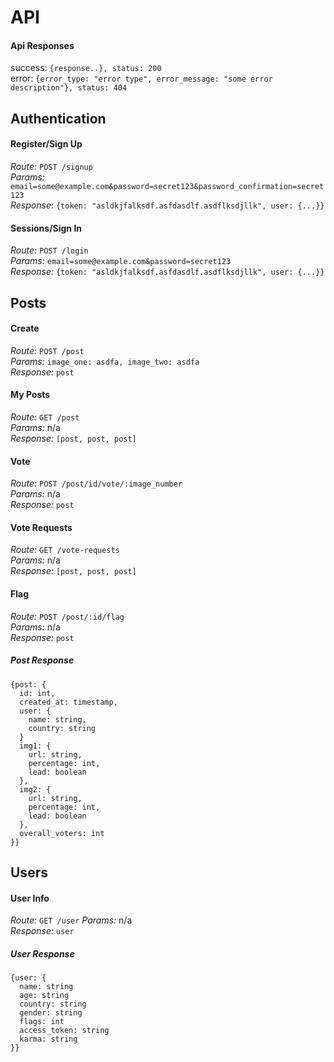 # API

#### Api Responses
success: `{response..}, status: 200`  
error: `{error_type: "error type", error_message: "some error description"}, status: 404`

## Authentication

#### Register/Sign Up
*Route:* `POST /signup`  
*Params:* `email=some@example.com&password=secret123&password_confirmation=secret123`  
*Response:* ``{token: "asldkjfalksdf.asfdasdlf.asdflksdjllk", user: {...}}``  

#### Sessions/Sign In
*Route:* `POST /login`  
*Params:* `email=some@example.com&password=secret123`  
*Response:* ``{token: "asldkjfalksdf.asfdasdlf.asdflksdjllk", user: {...}}``


## Posts
#### Create
*Route:* `POST /post`  
*Params:* `image_one: asdfa, image_two: asdfa`  
*Response:* `post`

#### My Posts
*Route:* `GET /post`   
*Params:* n/a   
*Response:* `[post, post, post]`

#### Vote
*Route:* `POST /post/id/vote/:image_number`  
*Params:* n/a  
*Response:* `post`

#### Vote Requests
*Route:* `GET /vote-requests`  
*Params:* n/a   
*Response:* `[post, post, post]`

#### Flag
*Route:* `POST /post/:id/flag`  
*Params:* n/a   
*Response:* `post`

##### Post Response

```
{post: {
  id: int,  
  created_at: timestamp,
  user: {
    name: string,
    country: string
  }
  img1: {
    url: string,
    percentage: int,
    lead: boolean
  },
  img2: {
    url: string,
    percentage: int,
    lead: boolean
  },
  overall_voters: int
}}
```

## Users

#### User Info
*Route:* `GET /user`
*Params:* n/a  
*Response:* `user`

##### User Response
```
{user: {
  name: string
  age: string
  country: string
  gender: string
  flags: int
  access_token: string
  karma: string
}}
```
